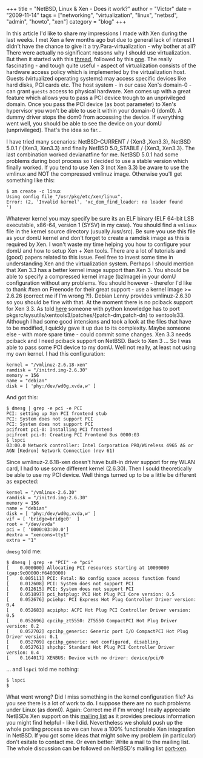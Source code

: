 +++
title = "NetBSD, Linux &#038; Xen - Does it work?"
author = "Victor"
date = "2009-11-14"
tags = ["networking", "virtualization", "linux", "netbsd", "admin", "howto", "xen"]
category = "blog"
+++

In this article I'd like to share my impressions I made with Xen during the last weeks. I met Xen a few months ago but due to general lack of interest I didn't have the chance to give it a try.Para-virtualization - why bother at all? There were actually no significant reasons why I should use virtualization. But then it started with this [thread,][1] followed by this [one][2]. The really fascinating - and tough quite useful - aspect of virtualization consists of the hardware access policy which is implemented by the virtualization host. Guests (virtualized operating systems) may access specific devices like hard disks, PCI cards etc. The host system - in our case Xen's domain-0 - can grant `guests` access to physical hardware. Xen comes up with a great feature which allows you to pass a PCI device trough to an unprivileged domain. Once you pass the PCI device (as boot parameter) to Xen's hypervisor you won't be able to use it within your domain-0 (dom0). A dummy driver stops the dom0 from accessing the device. If everything went well, you should be able to see the device on your domU (unprivileged). That's the idea so far...

I have tried many scenarios: NetBSD-CURRENT / {Xen3 ,Xen3.3}, NetBSD 5.0.1 / {Xen3, Xen3.3} and finally NetBSD 5.0_STABLE / {Xen3, Xen3.3}. The last combination worked devianatfine for me. NetBSD 5.0.1 had some problems during boot process so I decided to use a stable version which finally worked. If you tend to use Xen 3 (not Xen 3.3) be aware to use the vmlinux and NOT the compressed vmlinuz image. Otherwise you'll get something like this:

~~~.shell
$ xm create -c linux
Using config file "/usr/pkg/etc/xen/linux".
Error: (2, 'Invalid kernel', 'xc_dom_find_loader: no loader found
')
~~~

Whatever kernel you may specify be sure its an ELF binary (ELF 64-bit LSB executable, x86-64, version 1 (SYSV) in my case). You should find a `vmlinux` file in the kernel source directory (usually /usr/src). Be sure you use this file as your domU kernel and don't forget to create a ramdisk image as this is required by Xen. I won't waste my time helping you how to configure your domU and how to setup Xen + Xen tools. There are a lot of tutorials and (good) papers related to this issue. Feel free to invest some time in understanding Xen and the virtualization system. Perhaps I should mention that Xen 3.3 has a better kernel image support than Xen 3. You should be able to specify a compressed kernel image (bzImage) in your domU configuration without any problems. You should however - therefor I'd like to thank #xen on Freenode for their great support - use a kernel image >= 2.6.26 (correct me if I'm wrong ?!). Debian Lenny provides vmlinuz-2.6.30 so you should be fine with that. At the moment there is no pciback support for Xen 3.3. As told [here][3] someone with python knowledge has to port pkgsrc/sysutils/xentools3/patches/{patch-dm,patch-dn} to xentools33. Although I had some good intensions and took a look at the files that have to be modified, I quickly gave it up due to its complexity. Maybe someone else - with more spare time - could commit some changes. Xen 3.3 needs pciback and I need pciback support on NetBSD. Back to Xen 3 ... So I was able to pass some PCI device to my domU. Well not really, at least not using my own kernel. I had this configuration:

~~~.shell
kernel = "/vmlinuz-2.6.18-xen"
ramdisk = "/initrd.img-2.6.30"
memory = 156
name = "debian"
disk = [ 'phy:/dev/wd0g,xvda,w' ]
~~~

And got this:

~~~
$ dmesg | grep -e pci -e PCI
PCI: setting up Xen PCI frontend stub
PCI: System does not support PCI
PCI: System does not support PCI
pcifront pci-0: Installing PCI frontend
pcifront pci-0: Creating PCI Frontend Bus 0000:03
$ lspci
03:00.0 Network controller: Intel Corporation PRO/Wireless 4965 AG or AGN [Kedron] Network Connection (rev 61)
~~~

Since wmlinuz-2.6.18-xen doesn't have built-in driver support for my WLAN card, I had to use some different kernel (2.6.30). Then I sould theoretically be able to use my PCI device. Well things turned up to be a little be different as expected:

~~~.shell
kernel = "/vmlinux-2.6.30"
ramdisk = "/initrd.img-2.6.30"
memory = 156
name = "debian"
disk = [ 'phy:/dev/wd0g,xvda,w' ]
vif = [ 'bridge=bridge0'  ]
root = "/dev/xvda"
pci = [ '0000:03:00.0']
#extra = "xencons=tty1"
extra = "1"
~~~

`dmesg` told me:

~~~.shell
$ dmesg | grep -e "PCI" -e "pci"
[    0.000000] Allocating PCI resources starting at 10000000 (gap:9c00000:f6400000)
[    0.005111] PCI: Fatal: No config space access function found
[    0.012608] PCI: System does not support PCI
[    0.012615] PCI: System does not support PCI
[    0.051897] pci_hotplug: PCI Hot Plug PCI Core version: 0.5
[    0.052676] pciehp: PCI Express Hot Plug Controller Driver version: 0.4
[    0.052683] acpiphp: ACPI Hot Plug PCI Controller Driver version: 0.5
[    0.052696] cpcihp_zt5550: ZT5550 CompactPCI Hot Plug Driver version: 0.2
[    0.052702] cpcihp_generic: Generic port I/O CompactPCI Hot Plug Driver version: 0.1
[    0.052709] cpcihp_generic: not configured, disabling.
[    0.052761] shpchp: Standard Hot Plug PCI Controller Driver version: 0.4
[    0.164017] XENBUS: Device with no driver: device/pci/0
~~~

... and `lspci` told me nothing:

~~~
$ lspci
$
~~~

What went wrong? Did I miss something in the kernel configuration file? As you see there is a lot of work to do. I suppose there are no such problems under Linux (as dom0). Again: Correct me if I'm wrong! I really appreciate NetBSDs Xen support on this [mailing list][4] as it provides precious information you might find helpful - like I did. Nevertheless we sholuld push up the whole porting process so we can have a 100% functionable Xen integration in NetBSD. If you got some ideas that might solve my problem (in particular) don't esitate to contact me. Or even better: Write a mail to the mailing list. The whole discussion can be followed on NetBSD's mailing list [port-xen][5].

 [1]: http://mail-index.netbsd.org/tech-net/2009/07/21/msg001509.html
 [2]: http://mail-index.netbsd.org/netbsd-users/2009/10/13/msg004692.html
 [3]: http://mail-index.netbsd.org/port-xen/2009/10/26/msg005500.html
 [4]: http://www.netbsd.org/mailinglists/#port-xen
 [5]: http://mail-index.netbsd.org/port-xen/2009/10/23/msg005478.html

